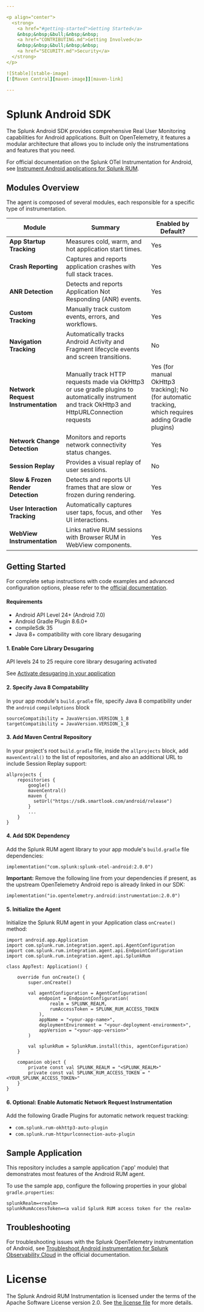 ```yaml
---

<p align="center">
  <strong>
    <a href="#getting-started">Getting Started</a>
    &nbsp;&nbsp;&bull;&nbsp;&nbsp;
    <a href="CONTRIBUTING.md">Getting Involved</a>
    &nbsp;&nbsp;&bull;&nbsp;&nbsp;
    <a href="SECURITY.md">Security</a>
  </strong>
</p>

![Stable][stable-image]
[![Maven Central][maven-image]][maven-link]

---
```


# Splunk Android SDK

The Splunk Android SDK provides comprehensive Real User Monitoring capabilities for Android applications.
Built on OpenTelemetry, it features a modular architecture that allows you to include only the instrumentations and features that you need.

For official documentation on the Splunk OTel Instrumentation for Android, see [Instrument Android applications for Splunk RUM](https://help.splunk.com/en/splunk-observability-cloud/manage-data/available-data-sources/supported-integrations-in-splunk-observability-cloud/rum-instrumentation/instrument-android-applications).

## Modules Overview

The agent is composed of several modules, each responsible for a specific type of instrumentation.

| Module                              | Summary                                                                                     | Enabled by Default? |
|-------------------------------------|---------------------------------------------------------------------------------------------|---------------------|
| **App Startup Tracking**            | Measures cold, warm, and hot application start times.                                       | Yes                 |
| **Crash Reporting**                 | Captures and reports application crashes with full stack traces.                            | Yes                 |
| **ANR Detection**                   | Detects and reports Application Not Responding (ANR) events.                                | Yes                 |
| **Custom Tracking**                 | Manually track custom events, errors, and workflows.                                        | Yes                 |
| **Navigation Tracking**             | Automatically tracks Android Activity and Fragment lifecycle events and screen transitions. | No                  |
| **Network Request Instrumentation** | Manually track HTTP requests made via OkHttp3 or use gradle plugins to automatically instrument and track OkHttp3 and HttpURLConnection requests                  | Yes (for manual OkHttp3 tracking); No (for automatic tracking, which requires adding Gradle plugins)                 |
| **Network Change Detection**        | Monitors and reports network connectivity status changes.                                   | Yes                 |
| **Session Replay**                  | Provides a visual replay of user sessions.                                                  | No                  |
| **Slow & Frozen Render Detection**  | Detects and reports UI frames that are slow or frozen during rendering.                     | Yes                 |
| **User Interaction Tracking**       | Automatically captures user taps, focus, and other UI interactions.                         | Yes                 |
| **WebView Instrumentation**         | Links native RUM sessions with Browser RUM in WebView components.                           | Yes                 |

## Getting Started

For complete setup instructions with code examples and advanced configuration options, please refer to the [official documentation](https://help.splunk.com/en/splunk-observability-cloud/manage-data/available-data-sources/supported-integrations-in-splunk-observability-cloud/rum-instrumentation/instrument-android-applications).

#### Requirements
* Android API Level 24+ (Android 7.0)
* Android Gradle Plugin 8.6.0+
* compileSdk 35
* Java 8+ compatibility with core library desugaring

#### 1. Enable Core Library Desugaring

API levels 24 to 25 require core library desugaring activated

See [Activate desugaring in your application](https://help.splunk.com/en/splunk-observability-cloud/manage-data/available-data-sources/supported-integrations-in-splunk-observability-cloud/rum-instrumentation/instrument-android-applications/install-the-android-rum-agent#dce84133fa87f4b1089e140d36b1fee4e__enable-desugaring)

#### 2. Specify Java 8 Compatability

In your app module's `build.gradle` file, specify Java 8 compatibility under the `android` `compileOptions` block

```
sourceCompatibility = JavaVersion.VERSION_1_8
targetCompatibility = JavaVersion.VERSION_1_8
```

#### 3. Add Maven Central Repository

In your project's root `build.gradle` file, inside the `allprojects` block, add `mavenCentral()` to the list of repositories, and also an additional URL to include Session Replay support:
```
allprojects {
    repositories {
        google()
        mavenCentral()
        maven {
          setUrl("https://sdk.smartlook.com/android/release")
        }
        ...
    }
}
```

#### 4. Add SDK Dependency

Add the Splunk RUM agent library to your app module's `build.gradle` file dependencies:
```
implementation("com.splunk:splunk-otel-android:2.0.0")
```

**Important:** Remove the following line from your dependencies if present, as the upstream OpenTelemetry Android repo is already linked in our SDK:
```
implementation("io.opentelemetry.android:instrumentation:2.0.0")
```

#### 5. Initialize the Agent

Initialize the Splunk RUM agent in your Application class `onCreate()` method:
```
import android.app.Application
import com.splunk.rum.integration.agent.api.AgentConfiguration
import com.splunk.rum.integration.agent.api.EndpointConfiguration
import com.splunk.rum.integration.agent.api.SplunkRum

class AppTest: Application() {

    override fun onCreate() {
        super.onCreate()

        val agentConfiguration = AgentConfiguration(
            endpoint = EndpointConfiguration(
                realm = SPLUNK_REALM,
                rumAccessToken = SPLUNK_RUM_ACCESS_TOKEN
            ),
            appName = "<your-app-name>",
            deploymentEnvironment = "<your-deployment-environment>",
            appVersion = "<your-app-version>"
        )

        val splunkRum = SplunkRum.install(this, agentConfiguration)
    }

    companion object {
        private const val SPLUNK_REALM = "<SPLUNK_REALM>"
        private const val SPLUNK_RUM_ACCESS_TOKEN = "<YOUR_SPLUNK_ACCESS_TOKEN>"
    }
}
```

#### 6. Optional: Enable Automatic Network Request Instrumentation

Add the following Gradle Plugins for automatic network request tracking:
- `com.splunk.rum-okhttp3-auto-plugin`
- `com.splunk.rum-httpurlconnection-auto-plugin`

## Sample Application

This repository includes a sample application ('app' module) that demonstrates most features of the Android RUM agent.

To use the sample app, configure the following properties in your global `gradle.properties`:
```properties
splunkRealm=<realm>
splunkRumAccessToken=<a valid Splunk RUM access token for the realm>
```

## Troubleshooting

For troubleshooting issues with the Splunk OpenTelemetry instrumentation of Android, see
[Troubleshoot Android instrumentation for Splunk Observability Cloud](https://help.splunk.com/en/splunk-observability-cloud/manage-data/available-data-sources/supported-integrations-in-splunk-observability-cloud/rum-instrumentation/instrument-android-applications/troubleshooting)
in the official documentation.

# License

The Splunk Android RUM Instrumentation is licensed under the terms of the Apache Software License
version 2.0. See [the license file](./LICENSE) for more details.

[stable-image]: https://img.shields.io/badge/status-stable-informational?style=for-the-badge
[maven-image]: https://img.shields.io/maven-central/v/com.splunk/splunk-otel-android?style=for-the-badge
[maven-link]: https://mvnrepository.com/artifact/com.splunk/splunk-otel-android/latest
